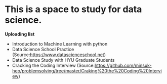 # This is a space to study for data science.


**Uploading list**
- Introduction to Machine Learning with python
- Data Science School Practice
(Source:https://www.datascienceschool.net)
- Data Science Study with HYU Graduate Students
- Cracking the Coding Interview 
(Source:https://github.com/minsuk-heo/problemsolving/tree/master/Craking%20the%20Coding%20Interview)
